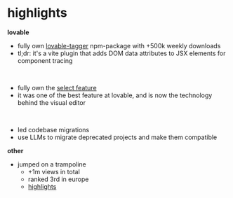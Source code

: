# highlights

**lovable**
- fully own [lovable-tagger](https://www.npmjs.com/package/lovable-tagger) npm-package with +500k weekly downloads
- tl;dr: it's a vite plugin that adds DOM data attributes to JSX elements for component tracing

<br/>

- fully own the [select feature](https://lovable.dev/blog/2025-01-13-targeted-edits-supabase-integration-improvements-and-pricing-updates)
- it was one of the best feature at lovable, and is now the technology behind the visual editor

<br/>
 
- led codebase migrations
- use LLMs to migrate deprecated projects and make them compatible
 
**other**
- jumped on a trampoline
  - +1m views in total
  - ranked 3rd in europe
  - [highlights](https://www.youtube.com/watch?v=Ja3MBfaacwo)

